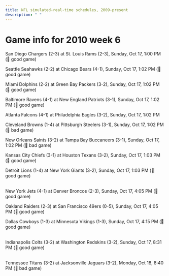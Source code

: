 ```yaml
---
title: NFL simulated-real-time schedules, 2009-present
description: " "
---
```


# Game info for 2010 week 6

San Diego Chargers (2-3) at St. Louis Rams (2-3), Sunday, Oct 17, 1:00 PM (:football: good game)

Seattle Seahawks (2-2) at Chicago Bears (4-1), Sunday, Oct 17, 1:02 PM (:football: good game)

Miami Dolphins (2-2) at Green Bay Packers (3-2), Sunday, Oct 17, 1:02 PM (:football: good game)

Baltimore Ravens (4-1) at New England Patriots (3-1), Sunday, Oct 17, 1:02 PM (:football: good game)

Atlanta Falcons (4-1) at Philadelphia Eagles (3-2), Sunday, Oct 17, 1:02 PM

Cleveland Browns (1-4) at Pittsburgh Steelers (3-1), Sunday, Oct 17, 1:02 PM (:red_circle: bad game)

New Orleans Saints (3-2) at Tampa Bay Buccaneers (3-1), Sunday, Oct 17, 1:02 PM (:red_circle: bad game)

Kansas City Chiefs (3-1) at Houston Texans (3-2), Sunday, Oct 17, 1:03 PM (:football: good game)

Detroit Lions (1-4) at New York Giants (3-2), Sunday, Oct 17, 1:03 PM (:football: good game)

<br/>New York Jets (4-1) at Denver Broncos (2-3), Sunday, Oct 17, 4:05 PM (:football: good game)

Oakland Raiders (2-3) at San Francisco 49ers (0-5), Sunday, Oct 17, 4:05 PM (:football: good game)

Dallas Cowboys (1-3) at Minnesota Vikings (1-3), Sunday, Oct 17, 4:15 PM (:football: good game)

<br/>Indianapolis Colts (3-2) at Washington Redskins (3-2), Sunday, Oct 17, 8:31 PM (:football: good game)

<br/>Tennessee Titans (3-2) at Jacksonville Jaguars (3-2), Monday, Oct 18, 8:40 PM (:red_circle: bad game)

